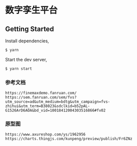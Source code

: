 # 数字孪生平台

## Getting Started

Install dependencies,

```bash
$ yarn
```

Start the dev server,

```bash
$ yarn start
```
### 参考文档

```
https://finemaxdemo.fanruan.com/
https://sem.fanruan.com/sem/fvs?utm_source=ad&utm_medium=bdtg&utm_campaign=fvs-zhihui&utm_term=B38023&sdclkid=b52pAL-G1526ArD6AOA&bd_vid=10018412004303516866#fv02
```

### 原型图
```
https://www.axureshop.com/ys/1962956
https://charts.thingjs.com/kunpeng/preview/publish/Fr6ZNz
```